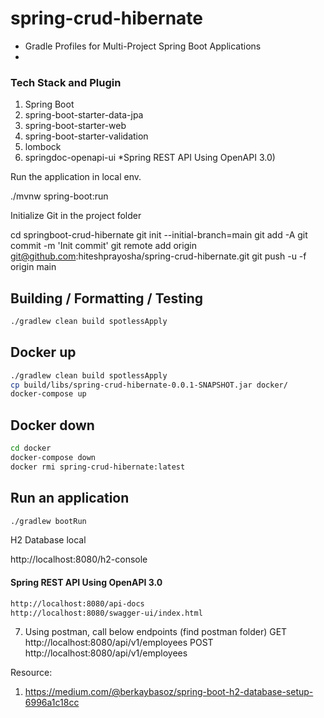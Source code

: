 # spring-crud-hibernate

- Gradle Profiles for Multi-Project Spring Boot Applications
-

### Tech Stack and Plugin

1. Spring Boot
2. spring-boot-starter-data-jpa
3. spring-boot-starter-web
4. spring-boot-starter-validation
5. lombock
6. springdoc-openapi-ui *Spring REST API Using OpenAPI 3.0)

Run the application in local env.

./mvnw spring-boot:run

Initialize Git in the project folder

cd springboot-crud-hibernate git init --initial-branch=main git add -A git commit -m 'Init commit' git remote add origin
git@github.com:hiteshprayosha/spring-crud-hibernate.git git push -u -f origin main

## Building / Formatting / Testing

```bash
./gradlew clean build spotlessApply
```

## Docker up

```bash
./gradlew clean build spotlessApply
cp build/libs/spring-crud-hibernate-0.0.1-SNAPSHOT.jar docker/
docker-compose up
```

## Docker down

```bash
cd docker
docker-compose down
docker rmi spring-crud-hibernate:latest
```

## Run an application

```bash
./gradlew bootRun
```

H2 Database local

http://localhost:8080/h2-console

#### Spring REST API Using OpenAPI 3.0

```html
http://localhost:8080/api-docs
http://localhost:8080/swagger-ui/index.html


```

7. Using postman, call below endpoints (find postman folder)
   GET http://localhost:8080/api/v1/employees
   POST http://localhost:8080/api/v1/employees

Resource:

1. https://medium.com/@berkaybasoz/spring-boot-h2-database-setup-6996a1c18cc